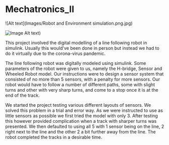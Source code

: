 # Mechatronics_II

![Alt text](Images/Robot and Environment simulation.png.jpg)

![Image Alt text](/images/img.jpg "Optional title"))
 
This project involved the digital modelling of a line following robot in simulink. Usually this would've been done in person but instead we had to do it virtually due to the corona-virus pandemic.

The line following robot was digitally modeled using simulink. Some parameters of the robot were given to us, namely the H-bridge, Sensor and Wheeled Robot model. Our instructions were to design a sensor system that consisted of no more than 5 sensors, with a penalty for more sensors. Our robot would have to follow a number of different paths, some with slight turns and other with very sharp turns, and come to a stop once it is at the end of the track.

We started the project testing various different layouts of sensors. We solved this problem in a trial and error way. As we were instructed to use as little sensors as possible we first tried the model with only 3. After testing this however provided complication when a track with sharper turns was presented. We then defaulted to using all 5 with 1 sensor being on the line, 2 right next to the line and the other 2 a bit further away from the line. The robot completed the tracks in a desirable time.
